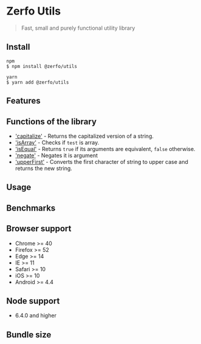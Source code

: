 # Zerfo Utils

> Fast, small and purely functional utility library

## Install
```
npm
$ npm install @zerfo/utils

yarn
$ yarn add @zerfo/utils
```

## Features

## Functions of the library
* ['capitalize'](https://github.com/Zerfo/utils/tree/master/src/capitalize/capitalize.ts) - Returns the capitalized version of a string.
* ['isArray'](https://github.com/Zerfo/utils/tree/master/src/isArray/isArray.ts) - Checks if `test` is array.
* ['isEqual'](https://github.com/Zerfo/utils/tree/master/src/isEqual/isEqual.ts) - Returns `true` if its arguments are equivalent, `false` otherwise.
* ['negate'](https://github.com/Zerfo/utils/tree/master/src/negate/negate.ts) - Negates it is argument
* ['upperFirst'](https://github.com/Zerfo/utils/tree/master/src/upperFirst/upperFirst.ts) - Converts the first character of string to upper case and returns the new string.

## Usage

## Benchmarks

## Browser support

- Chrome >= 40
- Firefox >= 52
- Edge >= 14
- IE >= 11
- Safari >= 10
- iOS >= 10
- Android >= 4.4

## Node support
- 6.4.0 and higher

## Bundle size
